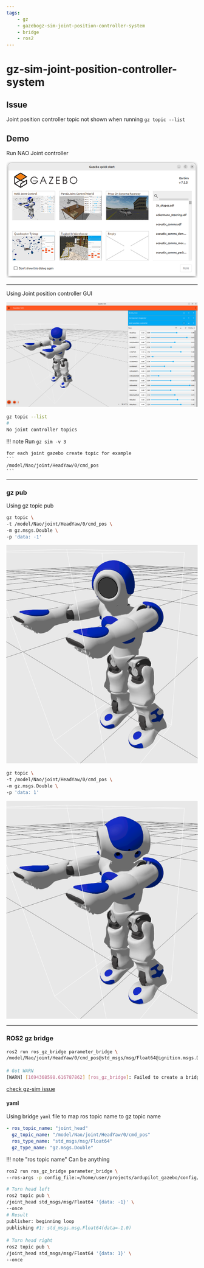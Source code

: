 ```yaml
---
tags:
    - gz
    - gazebogz-sim-joint-position-controller-system
    - bridge
    - ros2
---
```


# gz-sim-joint-position-controller-system

## Issue
Joint position controller topic not shown when running `gz topic --list`

## Demo 
Run NAO Joint controller

![](images/nao_joint_ontroller.png)

---

Using Joint position controller GUI

![](images/nao.png)

```bash
gz topic --list
#
No joint controller topics
```

!!! note 
    Run `gz sim -v 3`

    for each joint gazebo create topic for example
    ```
    /model/Nao/joint/HeadYaw/0/cmd_pos
    ```

---

### gz pub 
Using gz topic pub

```bash title="turn head left"
gz topic \
-t /model/Nao/joint/HeadYaw/0/cmd_pos \
-m gz.msgs.Double \
-p 'data: -1'
```

![](images/head_left.png)

```bash title="turn head right"
gz topic \
-t /model/Nao/joint/HeadYaw/0/cmd_pos \
-m gz.msgs.Double \
-p 'data: 1'
```

![](images/head_right.png)

---

### ROS2 gz bridge

```bash
ros2 run ros_gz_bridge parameter_bridge \
/model/Nao/joint/HeadYaw/0/cmd_pos@std_msgs/msg/Float64@ignition.msgs.Double 

# Got WARN
[WARN] [1694368598.616787862] [ros_gz_bridge]: Failed to create a bridge for topic [/model/Nao/joint/HeadYaw/0/cmd_pos] with ROS2 type [std_msgs/msg/Float64] to topic [/model/Nao/joint/HeadYaw/0/cmd_pos] with Gazebo Transport type [ignition.msgs.Double]
```

[check gz-sim issue](https://github.com/gazebosim/gz-sim/issues/447)

#### yaml
Using bridge `yaml` file to map ros topic name to gz topic name

```yaml
- ros_topic_name: "joint_head"
  gz_topic_name: "/model/Nao/joint/HeadYaw/0/cmd_pos"
  ros_type_name: "std_msgs/msg/Float64"
  gz_type_name: "gz.msgs.Double"
```

!!! note "ros topic name"
    Can be anything
     

```bash
ros2 run ros_gz_bridge parameter_bridge \
--ros-args -p config_file:=/home/user/projects/ardupilot_gazebo/config/bridge.yaml
```
     
```bash title="ros pub"
# Turn head left
ros2 topic pub \
/joint_head std_msgs/msg/Float64 '{data: -1}' \
--once
# Result
publisher: beginning loop
publishing #1: std_msgs.msg.Float64(data=-1.0)

# Turn head right
ros2 topic pub \
/joint_head std_msgs/msg/Float64 '{data: 1}' \
--once
```
